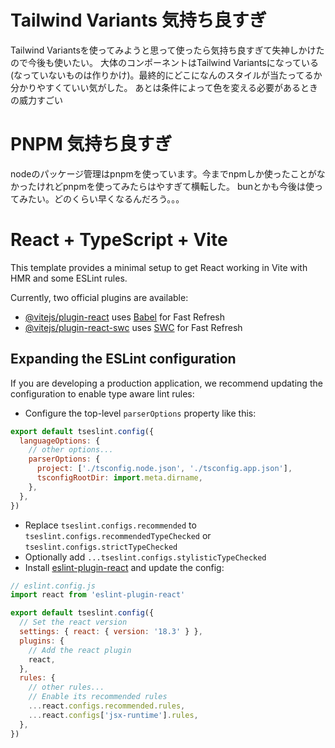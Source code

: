 # Tailwind Variants 気持ち良すぎ
Tailwind Variantsを使ってみようと思って使ったら気持ち良すぎて失神しかけたので今後も使いたい。
大体のコンポーネントはTailwind Variantsになっている(なっていないものは作りかけ)。最終的にどこになんのスタイルが当たってるか分かりやすくていい気がした。
あとは条件によって色を変える必要があるときの威力すごい

# PNPM 気持ち良すぎ
nodeのパッケージ管理はpnpmを使っています。今までnpmしか使ったことがなかったけれどpnpmを使ってみたらはやすぎて横転した。
bunとかも今後は使ってみたい。どのくらい早くなるんだろう。。。

# React + TypeScript + Vite

This template provides a minimal setup to get React working in Vite with HMR and some ESLint rules.

Currently, two official plugins are available:

- [@vitejs/plugin-react](https://github.com/vitejs/vite-plugin-react/blob/main/packages/plugin-react/README.md) uses [Babel](https://babeljs.io/) for Fast Refresh
- [@vitejs/plugin-react-swc](https://github.com/vitejs/vite-plugin-react-swc) uses [SWC](https://swc.rs/) for Fast Refresh

## Expanding the ESLint configuration

If you are developing a production application, we recommend updating the configuration to enable type aware lint rules:

- Configure the top-level `parserOptions` property like this:

```js
export default tseslint.config({
  languageOptions: {
    // other options...
    parserOptions: {
      project: ['./tsconfig.node.json', './tsconfig.app.json'],
      tsconfigRootDir: import.meta.dirname,
    },
  },
})
```

- Replace `tseslint.configs.recommended` to `tseslint.configs.recommendedTypeChecked` or `tseslint.configs.strictTypeChecked`
- Optionally add `...tseslint.configs.stylisticTypeChecked`
- Install [eslint-plugin-react](https://github.com/jsx-eslint/eslint-plugin-react) and update the config:

```js
// eslint.config.js
import react from 'eslint-plugin-react'

export default tseslint.config({
  // Set the react version
  settings: { react: { version: '18.3' } },
  plugins: {
    // Add the react plugin
    react,
  },
  rules: {
    // other rules...
    // Enable its recommended rules
    ...react.configs.recommended.rules,
    ...react.configs['jsx-runtime'].rules,
  },
})
```

